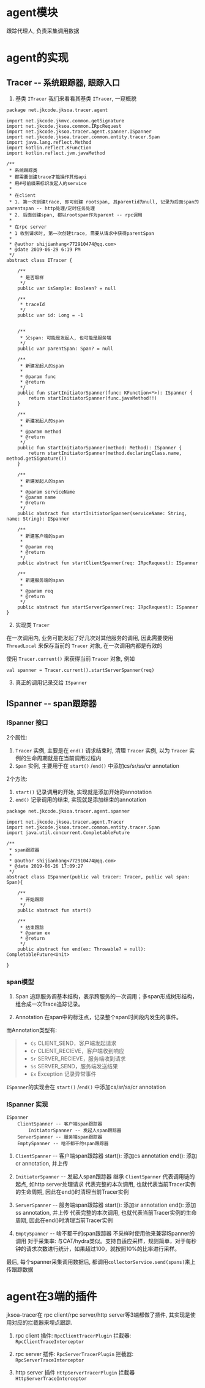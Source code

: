 # agent模块

跟踪代理人, 负责采集调用数据

# agent的实现

## Tracer -- 系统跟踪器, 跟踪入口

1. 基类 `ITracer`
我们来看看其基类 `ITracer`, 一窥概貌

```
package net.jkcode.jksoa.tracer.agent

import net.jkcode.jkmvc.common.getSignature
import net.jkcode.jksoa.common.IRpcRequest
import net.jkcode.jksoa.tracer.agent.spanner.ISpanner
import net.jkcode.jksoa.tracer.common.entity.tracer.Span
import java.lang.reflect.Method
import kotlin.reflect.KFunction
import kotlin.reflect.jvm.javaMethod

/**
 * 系统跟踪类
 * 都需要创建trace才能操作其他api
 * 用#号前缀来标识发起人的service
 *
 * 在client
 * 1. 第一次创建trace, 即可创建 rootspan, 其parentid为null, 记录为后面span的parentspan -- http处理/定时任务处理
 * 2. 后面创建span, 都以rootspan作为parent -- rpc调用
 *
 * 在rpc server
 * 1 收到请求时, 第一次创建trace, 需要从请求中获得parentSpan
 *
 * @author shijianhang<772910474@qq.com>
 * @date 2019-06-29 6:19 PM
 */
abstract class ITracer {

    /**
     * 是否取样
     */
    public var isSample: Boolean? = null

    /**
     * traceId
     */
    public var id: Long = -1


    /**
     * 父span: 可能是发起人, 也可能是服务端
     */
    public var parentSpan: Span? = null

    /**
     * 新建发起人的span
     *
     * @param func
     * @return
     */
    public fun startInitiatorSpanner(func: KFunction<*>): ISpanner {
        return startInitiatorSpanner(func.javaMethod!!)
    }

    /**
     * 新建发起人的span
     *
     * @param method
     * @return
     */
    public fun startInitiatorSpanner(method: Method): ISpanner {
        return startInitiatorSpanner(method.declaringClass.name, method.getSignature())
    }

    /**
     * 新建发起人的span
     *
     * @param serviceName
     * @param name
     * @return
     */
    public abstract fun startInitiatorSpanner(serviceName: String, name: String): ISpanner

    /**
     * 新建客户端的span
     *
     * @param req
     * @return
     */
    public abstract fun startClientSpanner(req: IRpcRequest): ISpanner

    /**
     * 新建服务端的span
     *
     * @param req
     * @return
     */
    public abstract fun startServerSpanner(req: IRpcRequest): ISpanner
}
```

2. 实现类 `Tracer`

在一次调用内, 业务可能发起了好几次对其他服务的调用, 因此需要使用 `ThreadLocal` 来保存当前的 `Tracer` 对象, 在一次调用内都是有效的


使用 `Tracer.current()` 来获得当前 `Tracer` 对象, 例如

```
val spanner = Tracer.current().startServerSpanner(req)
```

3. 真正的调用记录交给 `ISpanner`

## ISpanner -- span跟踪器

### ISpanner 接口

2个属性:
1. `Tracer` 实例, 主要是在 `end()` 请求结束时, 清理 `Tracer` 实例, 以为 `Tracer` 实例的生命周期就是在当前调用过程内
2. `Span` 实例, 主要用于在  `start()` /`end()`  中添加cs/sr/ss/cr annotation

2个方法:
1. `start()` 记录调用的开始, 实现就是添加开始的annotation
2. `end()` 记录调用的结束, 实现就是添加结束的annotation

```
package net.jkcode.jksoa.tracer.agent.spanner

import net.jkcode.jksoa.tracer.agent.Tracer
import net.jkcode.jksoa.tracer.common.entity.tracer.Span
import java.util.concurrent.CompletableFuture

/**
 * span跟踪器
 *
 * @author shijianhang<772910474@qq.com>
 * @date 2019-06-26 17:09:27
 */
abstract class ISpanner(public val tracer: Tracer, public val span: Span){

	/**
	 * 开始跟踪
	 */
	public abstract fun start()

	/**
	 * 结束跟踪
	 * @param ex
	 * @return
	 */
	public abstract fun end(ex: Throwable? = null): CompletableFuture<Unit>

}
```

### span模型

1. Span
追踪服务调基本结构，表示跨服务的一次调用；多span形成树形结构，组合成一次Trace追踪记录。

2. Annotation
在span中的标注点，记录整个span时间段内发生的事件。

而Annotation类型有:
> - `Cs` CLIENT_SEND，客户端发起请求
> - `Cr` CLIENT_RECIEVE，客户端收到响应
> - `Sr` SERVER_RECIEVE，服务端收到请求
> - `Ss` SERVER_SEND，服务端发送结果
> - `Ex` Exception 记录异常事件

`ISpanner`的实现会在 `start()` /`end()`  中添加cs/sr/ss/cr annotation

### ISpanner 实现

```
ISpanner
	ClientSpanner -- 客户端span跟踪器
		InitiatorSpanner -- 发起人span跟踪器
	ServerSpanner -- 服务端span跟踪器
	EmptySpanner -- 啥不都干的span跟踪器
```

1. `ClientSpanner` -- 客户端span跟踪器
start(): 添加cs annotation
end(): 添加cr annotation, 并上传

2. `InitiatorSpanner` -- 发起人span跟踪器
继承 `ClientSpanner`
代表调用链的起点, 如http server处理请求
代表完整的本次调用, 也就代表当前Tracer实例的生命周期, 因此在end()时清理当前Tracer实例

3. `ServerSpanner` -- 服务端span跟踪器
start(): 添加sr annotation
end(): 添加ss	 annotation, 并上传
代表完整的本次调用, 也就代表当前Tracer实例的生命周期, 因此在end()时清理当前Tracer实例

4. `EmptySpanner` -- 啥不都干的span跟踪器
不采样时使用他来兼容ISpanner的调用
对于采集率: 与CAT/hydra类似。支持自适应采样，规则简单，对于每秒钟的请求次数进行统计，如果超过100，就按照10%的比率进行采样。

最后, 每个spanner采集调用数据后, 都调用`collectorService.send(spans)`来上传跟踪数据

# agent在3端的插件

jksoa-tracer在 rpc client/rpc server/http server等3端都做了插件, 其实现是使用对应的拦截器来埋点跟踪.

1. rpc client
插件: `RpcClientTracerPlugin`
拦截器: `RpcClientTraceInterceptor`

2. rpc server
插件: `RpcServerTracerPlugin`
拦截器: `RpcServerTraceInterceptor`


3. http server
插件 `HttpServerTracerPlugin`
拦截器 `HttpServerTraceInterceptor`